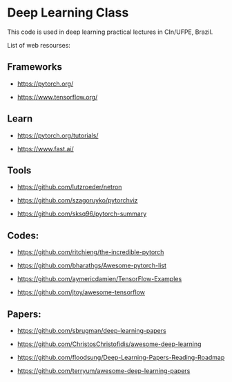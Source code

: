 # Deep Learning Class

This code is used in deep learning practical lectures in CIn/UFPE, Brazil.

List of web resourses:

## Frameworks

* https://pytorch.org/

* https://www.tensorflow.org/

## Learn

* https://pytorch.org/tutorials/

* https://www.fast.ai/

## Tools

* https://github.com/lutzroeder/netron

* https://github.com/szagoruyko/pytorchviz

* https://github.com/sksq96/pytorch-summary

## Codes:

* https://github.com/ritchieng/the-incredible-pytorch

* https://github.com/bharathgs/Awesome-pytorch-list

* https://github.com/aymericdamien/TensorFlow-Examples

* https://github.com/jtoy/awesome-tensorflow

## Papers:

* https://github.com/sbrugman/deep-learning-papers

* https://github.com/ChristosChristofidis/awesome-deep-learning

* https://github.com/floodsung/Deep-Learning-Papers-Reading-Roadmap

* https://github.com/terryum/awesome-deep-learning-papers
